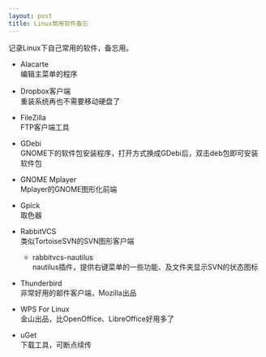 ```yaml
---
layout: post
title: Linux常用软件备忘
---
```


记录Linux下自己常用的软件，备忘用。

* Alacarte  
编辑主菜单的程序

* Dropbox客户端  
重装系统再也不需要移动硬盘了

* FileZilla  
FTP客户端工具

* GDebi  
GNOME下的软件包安装程序，打开方式换成GDebi后，双击deb包即可安装软件包

* GNOME Mplayer  
Mplayer的GNOME图形化前端

* Gpick  
取色器

* RabbitVCS  
类似TortoiseSVN的SVN图形客户端
    * rabbitvcs-nautilus  
    nautilus插件，提供右键菜单的一些功能、及文件夹显示SVN的状态图标

* Thunderbird  
非常好用的邮件客户端，Mozilla出品

* WPS For Linux  
金山出品，比OpenOffice、LibreOffice好用多了

* uGet  
下载工具，可断点续传
